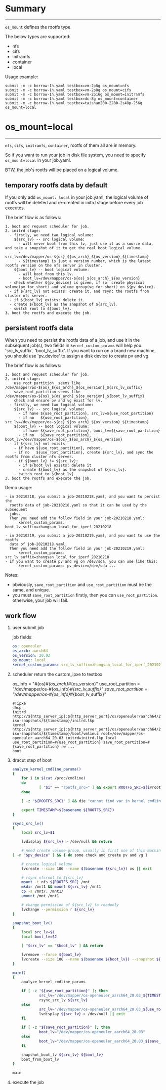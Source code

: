 # Summary
---------

`os_mount` defines the rootfs type.

The below types are supported:
  - nfs
  - cifs
  - initramfs
  - container
  - local

Usage example:

  ```shell
  submit -m -c borrow-1h.yaml testbox=vm-2p8g os_mount=nfs
  submit -m -c borrow-1h.yaml testbox=vm-2p8g os_mount=cifs
  submit -m -c borrow-1h.yaml testbox=vm-2p16g os_mount=initramfs
  submit -m -c borrow-1h.yaml testbox=dc-8g os_mount=container
  submit -m -c borrow-1h.yaml testbox=taishan200-2280-2s48p-256g os_mount=local
  ```

# os_mount=local
----------------

`nfs`, `cifs`, `initramfs`, `container`, rootfs of them all are in memory.

So if you want to run your job in disk file system, you need to specify `os_mount=local` in your job.yaml.

BTW, the job's rootfs will be placed on a logical volume.


## temporary rootfs data by default

If you only add `os_mount: local` in your job.yaml, the logical volume of rootfs will be deleted and re-created in initrd stage before every job executes.

The brief flow is as follows:

  ```
  1. boot and request scheduler for job.
  2. initrd stage:
    - firstly, we need two logical volume:
      ${src_lv} -- src logical volume:
        - will never boot from this lv, just use it as a source data, and take a snapshot of it to get the real boot logical volume.
        - src_lv=/dev/mapper/os-${os}_${os_arch}_${os_version}_${timestamp}
        - ${timestamp} is just a version number, which is the latest rootfs version on the nfs server in cluster.
      ${boot_lv} -- boot logical volume:
        - will boot from this lv.
        - boot_lv=/dev/mapper/os-${os}_${os_arch}_${os_version}
    - check whether ${pv_device} is given, if so, create physical volume(pv for short) and volume group(vg for short) on ${pv_device}.
    - if ${src_lv} not exists: create it, and rsync the rootfs from cluster nfs server.
    - if ${boot_lv} exists: delete it.
    - create ${boot_lv} as the snapshot of ${src_lv}.
    - switch root to ${boot_lv}.
  3. boot the rootfs and execute the job.
  ```

## persistent rootfs data

When you need to persist the rootfs data of a job, and use it in the subsequent job(s), two fields in `kernel_custom_params` will help you: 'src_lv_suffix', 'boot_lv_suffix'.
If you want to run on a brand new machine, you should use 'pv_device' to assign a disk device to create pv and vg.

The brief flow is as follows:

  ```
  1. boot and request scheduler for job.
  2. initrd stage:
      use_root_partition  seems like /dev/mapper/os-${os}_${os_arch}_${os_version}_${src_lv_suffix}
      save_root_partition seems like /dev/mapper/os-${os}_${os_arch}_${os_version}_${boot_lv_suffix}
      check and ensure pv and vg exist for lv.
    - firstly, we need two logical volume:
      ${src_lv} -- src logical volume:
        - if have ${use_root_partition}, src_lv=${use_root_partition}
        - if no   ${use_root_partition}, src_lv=/dev/mapper/os-${os}_${os_arch}_${os_version}_${timestamp}
      ${boot_lv} -- boot logical volume:
        - if have ${save_root_partition}, boot_lv=${save_root_partition}
        - if no   ${save_root_partition}, boot_lv=/dev/mapper/os-${os}_${os_arch}_${os_version}
    - if ${src_lv} not exists:
      - if have ${use_root_partition}, reboot.
      - if no   ${use_root_partition}, create ${src_lv}, and sync the rootfs from cluster nfs server.
      - if ${boot_lv} != ${src_lv}:
        - if ${boot_lv} exists: delete it
        - create ${boot_lv} as the snapshot of ${src_lv}.
      - switch root to ${boot_lv}.
  3. boot the rootfs and execute the job.
  ```

Demo usage:

  ```
  - in 20210218, you submit a job-20210218.yaml, and you want to persist the
    rootfs data of job-20210218.yaml so that it can be used by the subsequent
    jobs.
    Then you need add the follow field in your job-20210218.yaml:
        kernel_custom_params: boot_lv_suffix=zhangsan_local_for_iperf_20210218

  - in 20210219, you submit a job-20210219.yaml, and you want to use the rootfs
    data of job-20210218.yaml.
    Then you need add the follow field in your job-20210219.yaml:
        kernel_custom_params: src_lv_suffix=zhangsan_local_for_iperf_20210218
  - if you want to create pv and vg on /dev/sda, you can use like this:
        kernel_custom_params: pv_device=/dev/sda ...
  ```

Notes:
  - obviously, `save_root_partition` and `use_root_partition` must be the same, and unique.
  - you must `save_root_partition` firstly, then you can `use_root_partition`. otherwise, your job will fail.

## work flow

1. user submit job

    job fields:
    ```yaml
    os: openeuler
    os_arch: aarch64
    os_version: 20.03
    os_mount: local
    kernel_custom_params: src_lv_suffix=zhangsan_local_for_iperf_20210218 boot_lv_suffix=zhangsan_local_for_iperf_20210219
    ```

2. scheduler return the custom_ipxe to testbox

    os_info = "#{os}_#{os_arch}_#{os_version}"
    use_root_partition  = "/dev/mapper/os-#{os_info}_#{src_lv_suffix}"
    save_root_partition = "/dev/mapper/os-#{os_info}_#{boot_lv_suffix}"
    ```
    #!ipxe
    dhcp
    initrd http://${http_server_ip}:${http_server_port}/os/openeuler/aarch64/20.03-iso-snapshots/${timestamp}/initrd.lkp
    kernel http://${http_server_ip}:${http_server_port}/os/openeuler/aarch64/20.03-iso-snapshots/${timestamp}/boot/vmlinuz root=/dev/mapper/os-openeuler_aarch64_20.03 initrd=initrd.lkp local use_root_partition=#{use_root_partition} save_root_partition=#{save_root_partition} rw ...
    boot
    ```

3. dracut step of boot

    ```bash
    analyze_kernel_cmdline_params()
    {
        for i in $(cat /proc/cmdline)
        do
                [ "$i" =~ "rootfs_src=" ] && export ROOTFS_SRC=${i#rootfs_src=}
        done

        [ -z "${ROOTFS_SRC}" ] && die "cannot find var in kernel cmdline params: rootfs_src"

        export TIMESTAMP=$(basename ${ROOTFS_SRC})
    }

    rsync_src_lv()
    {
        local src_lv=$1

        lvdisplay ${src_lv} > /dev/null && return

        # need create volume group, usually in first use of this machine. $pv_device e.g. /dev/sda
	[ -n "$pv_device" ] && { do some check and create pv and vg }

        # create logical volume
        lvcreate --size 10G --name $(basename ${src_lv}) os || exit

        # rsync nfsroot to ${src_lv}
        mount -t nfs ${ROOTFS_SRC} /mnt
        mkdir /mnt1 && mount ${src_lv} /mnt1
        cp -a /mnt/. /mnt1/
        umount /mnt /mnt1

        # change permission of ${src_lv} to readonly
        lvchange --permission r ${src_lv}
    }

    snapshot_boot_lv()
    {
        local src_lv=$1
        local boot_lv=$2

        [ "$src_lv" == "$boot_lv" ] && return

        lvremove --force ${boot_lv}
        lvcreate --size 10G --name $(basename ${boot_lv}) --snapshot ${src_lv} || exit
    }

    main()
    {
        analyze_kernel_cmdline_params

        if [ -z "${use_root_partition}" ]; then
                src_lv="/dev/mapper/os-openeuler_aarch64_20.03_${TIMESTAMP}"
                rsync_src_lv ${src_lv}
        else
                src_lv="/dev/mapper/os-openeuler_aarch64_20.03_${use_root_partition}"
                lvdisplay ${src_lv} > /dev/null || exit
        fi

        if [ -z "${save_root_partition}" ]; then
                boot_lv="/dev/mapper/os-openeuler_aarch64_20.03"
        else
                boot_lv="/dev/mapper/os-openeuler_aarch64_20.03_${save_root_partition}"
        fi

        snapshot_boot_lv ${src_lv} ${boot_lv}
        boot_from_boot_lv
    }

    main
    ```

4. execute the job
